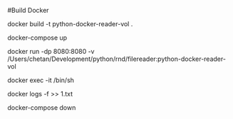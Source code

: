 #Build Docker

docker build -t python-docker-reader-vol .

docker-compose up

docker run -dp 8080:8080 -v /Users/chetan/Development/python/rnd/filereader:python-docker-reader-vol

docker exec -it <container id> /bin/sh

docker logs -f <container-name> >> 1.txt

docker-compose down

